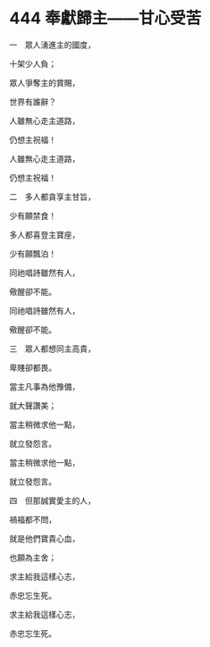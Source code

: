# 444 奉獻歸主——甘心受苦

一　眾人湧進主的國度，

十架少人負；

眾人爭奪主的賞賜，

世界有誰辭？

人雖無心走主道路，

仍想主祝福！

人雖無心走主道路，

仍想主祝福！

二　多人都貪享主甘旨，

少有願禁食！

多人都喜登主寶座，

少有願飄泊！

同祂唱詩雖然有人，

儆醒卻不能。

同祂唱詩雖然有人，

儆醒卻不能。

三　眾人都想同主高貴，

卑賤卻都畏。

當主凡事為他豫備，

就大聲讚美；

當主稍微求他一點，

就立發怨言。

當主稍微求他一點，

就立發怨言。

四　但那誠實愛主的人，

禍福都不問，

就是他們寶貴心血，

也願為主舍；

求主給我這樣心志，

赤忠忘生死。

求主給我這樣心志，

赤忠忘生死。

